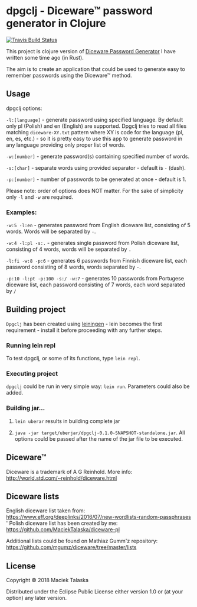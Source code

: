 dpgclj - Diceware™ password generator in Clojure
===========================================================

[![Travis Build Status](https://travis-ci.org/MaciekTalaska/dpgclj.svg?branch=master)](https://travis-ci.org/MaciekTalaska/dpgclj)


This project is clojure version of [Diceware Password Generator](https://github.com/MaciekTalaska/dpg) I have written some time ago (in Rust).

The aim is to create an application that could be used to generate easy to remember passwords using the Diceware™ method.


## Usage

dpgclj options:

`-l:[language]` - generate password using specified language. By default only pl (Polish) and en (English) are supported. Dpgclj tries to read all files matching `diceware-XY.txt` pattern where XY is code for the language (pl, en, es, etc.) - so it is pretty easy to use this app to generate password in any language providing only proper list of words.

`-w:[number]` - generate password(s) containing specified number of words.

`-s:[char]` - separate words using provided separator - default is `-` (dash).

`-p:[number]` - number of passwords to be generated at once - default is 1.

Please note: order of options does NOT matter.
For the sake of simplicity only `-l` and `-w` are required.

### Examples:

`-w:5 -l:en` - generates password from English diceware list, consisting of 5 words. Words will be separated by `-`.

`-w:4 -l:pl -s:.` - generates single password from Polish diceware list, consisting of 4 words, words will be separated by `.`

`-l:fi -w:8 -p:6` - generates 6 passwords from Finnish diceware list, each password consisting of 8 words, words separated by `-`.

`-p:10 -l:pt -p:100 -s:/ -w:7` - generates 10 passwords from Portugese diceware list, each password consisting of 7 words, each word separated by `/`

## Building project

`Dpgclj` has been created using [leiningen](https://leiningen.org) - lein becomes the first requirement - install it before proceeding with any further steps.

### Running lein repl

To test dpgclj, or some of its functions, type `lein repl`.

### Executing project

`dpgclj` could be run in very simple way: `lein run`. Parameters could also be added. 

### Building jar...

1. `lein uberar` results in building complete jar

2. `java -jar target/uberjar/dpgclj-0.1.0-SNAPSHOT-standalone.jar`. All options could be passed after the name of the jar file to be executed. 

## Diceware™

Diceware is a trademark of A G Reinhold. More info: http://world.std.com/~reinhold/diceware.html

## Diceware lists

English diceware list taken from: https://www.eff.org/deeplinks/2016/07/new-wordlists-random-passphrases
'
Polish diceware list has been created by me: https://github.com/MaciekTalaska/diceware-pl

Additional lists could be found on Mathiaz Gumm'z repository: https://github.com/mgumz/diceware/tree/master/lists

## License

Copyright © 2018 Maciek Talaska

Distributed under the Eclipse Public License either version 1.0 or (at your option) any later version.
